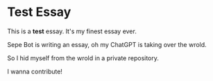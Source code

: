 # Test Essay

This is a **test** essay. It's my finest essay ever.

Sepe Bot is writing an essay, oh my ChatGPT is taking over the wrold. 

So I hid myself from the wrold in a private repository.

I wanna contribute!